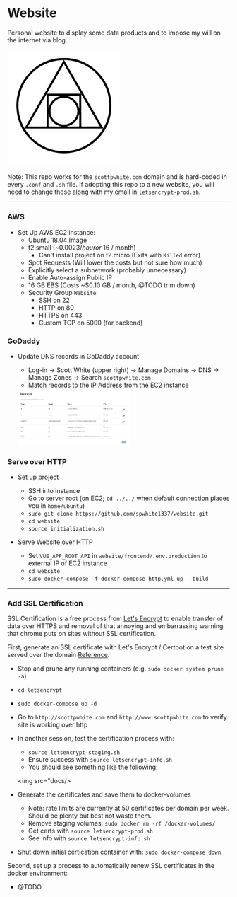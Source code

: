# Website

Personal website to display some data products and to impose my will on the internet via blog. 

<img src="docs/logo.jpg" alt="Website logo" width=256>

Note: This repo works for the `scottpwhite.com` domain and is hard-coded in every `.conf` and `.sh` file. If adopting 
this repo to a new website, you will need to change these along with my email in `letsencrypt-prod.sh`.

---

###  AWS

- Set Up AWS EC2 instance: 
    - Ubuntu 18.04 Image
    - t2.small (~$0.0023 / hour or ~$16 / month)
        - Can't install project on t2.micro (Exits with `Killed` error)
    - Spot Requests (Will lower the costs but not sure how much)
    - Explicitly select a subnetwork (probably unnecessary)
    - Enable Auto-assign Public IP
    - 16 GB EBS (Costs ~$0.10 GB / month, @TODO trim down)
    - Security Group `Website`:
        - SSH on 22
        - HTTP on 80
        - HTTPS on 443
        - Custom TCP on 5000 (for backend)
    
### GoDaddy    

- Update DNS records in GoDaddy account
    - Log-in -> Scott White (upper right) -> Manage Domains -> DNS -> Manage Zones -> Search `scottpwhite.com`
    - Match records to the IP Address from the EC2 instance
    
    <img src="docs/DNS_records.JPG" alt="DNS Records" width=256>
    

### Serve over HTTP    


- Set up project
    - SSH into instance
    - Go to server root (on EC2; `cd ../../` when default connection places you in `home/ubuntu`)
    - `sudo git clone https://github.com/spwhite1337/website.git`
    - `cd website`
    - `source initialization.sh`

- Serve Website over HTTP
    - Set `VUE_APP_ROOT_API` in `website/frontend/.env.production` to external IP of EC2 instance
    - `cd website`
    - `sudo docker-compose -f docker-compose-http.yml up --build`

---

### Add SSL Certification

SSL Certification is a free process from [Let's Encrypt](https://letsencrypt.org/) to enable transfer of data over
HTTPS and removal of that annoying and embarrassing warning that chrome puts on sites without SSL certification. 

First, generate an SSL certificate with Let's Encrypt / Certbot on a test site served over the domain 
[Reference](https://www.humankode.com/ssl/how-to-set-up-free-ssl-certificates-from-lets-encrypt-using-docker-and-nginx).
- Stop and prune any running containers (e.g. `sudo docker system prune -a`)
- `cd letsencrypt`
- `sudo docker-compose up -d`
- Go to `http://scottpwhite.com` and `http://www.scottpwhite.com` to verify site is working over http
- In another session, test the certification process with:
    - `source letsencrypt-staging.sh`
    - Ensure success with `source letsencrypt-info.sh`
    - You should see something like the following:
        
     <img src="docs/>

- Generate the certificates and save them to docker-volumes
    - Note: rate limits are currently at 50 certificates per domain per week. Should be plenty but best not waste them.
    - Remove staging volumes: `sudo docker rm -rf /docker-volumes/`
    - Get certs with `source letsencrypt-prod.sh`
    - See info with `source letsencrypt-info.sh`

- Shut down initial certication container with: `sudo docker-compose down`

Second, set up a process to automatically renew SSL certificates in the docker environment:
- @TODO
